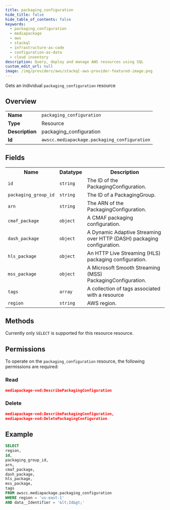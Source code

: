 ```yaml
---
title: packaging_configuration
hide_title: false
hide_table_of_contents: false
keywords:
  - packaging_configuration
  - mediapackage
  - aws
  - stackql
  - infrastructure-as-code
  - configuration-as-data
  - cloud inventory
description: Query, deploy and manage AWS resources using SQL
custom_edit_url: null
image: /img/providers/aws/stackql-aws-provider-featured-image.png
---
```

Gets an individual <code>packaging_configuration</code> resource

## Overview
<table><tbody>
<tr><td><b>Name</b></td><td><code>packaging_configuration</code></td></tr>
<tr><td><b>Type</b></td><td>Resource</td></tr>
<tr><td><b>Description</b></td><td>packaging_configuration</td></tr>
<tr><td><b>Id</b></td><td><code>awscc.mediapackage.packaging_configuration</code></td></tr>
</tbody></table>

## Fields
<table><tbody>
<tr><th>Name</th><th>Datatype</th><th>Description</th></tr>
<tr><td><code>id</code></td><td><code>string</code></td><td>The ID of the PackagingConfiguration.</td></tr>
<tr><td><code>packaging_group_id</code></td><td><code>string</code></td><td>The ID of a PackagingGroup.</td></tr>
<tr><td><code>arn</code></td><td><code>string</code></td><td>The ARN of the PackagingConfiguration.</td></tr>
<tr><td><code>cmaf_package</code></td><td><code>object</code></td><td>A CMAF packaging configuration.</td></tr>
<tr><td><code>dash_package</code></td><td><code>object</code></td><td>A Dynamic Adaptive Streaming over HTTP (DASH) packaging configuration.</td></tr>
<tr><td><code>hls_package</code></td><td><code>object</code></td><td>An HTTP Live Streaming (HLS) packaging configuration.</td></tr>
<tr><td><code>mss_package</code></td><td><code>object</code></td><td>A Microsoft Smooth Streaming (MSS) PackagingConfiguration.</td></tr>
<tr><td><code>tags</code></td><td><code>array</code></td><td>A collection of tags associated with a resource</td></tr>
<tr><td><code>region</code></td><td><code>string</code></td><td>AWS region.</td></tr>

</tbody></table>

## Methods
Currently only <code>SELECT</code> is supported for this resource resource.

## Permissions

To operate on the <code>packaging_configuration</code> resource, the following permissions are required:

### Read
```json
mediapackage-vod:DescribePackagingConfiguration
```

### Delete
```json
mediapackage-vod:DescribePackagingConfiguration,
mediapackage-vod:DeletePackagingConfiguration
```


## Example
```sql
SELECT
region,
id,
packaging_group_id,
arn,
cmaf_package,
dash_package,
hls_package,
mss_package,
tags
FROM awscc.mediapackage.packaging_configuration
WHERE region = 'us-east-1'
AND data__Identifier = '&lt;Id&gt;'
```
